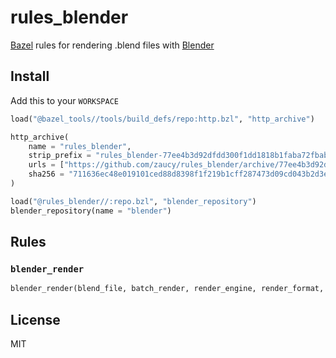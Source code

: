 # rules_blender

[Bazel](https://bazel.build) rules for rendering .blend files with [Blender](https://www.blender.org/)

## Install

Add this to your `WORKSPACE`

```python
load("@bazel_tools//tools/build_defs/repo:http.bzl", "http_archive")

http_archive(
    name = "rules_blender",
    strip_prefix = "rules_blender-77ee4b3d92dfdd300f1dd1818b1faba72fbab75e",
    urls = ["https://github.com/zaucy/rules_blender/archive/77ee4b3d92dfdd300f1dd1818b1faba72fbab75e.zip"],
    sha256 = "711636ec48e019101ced88d8398f1f219b1cff287473d09cd043b2d3e4bec7ec",
)

load("@rules_blender//:repo.bzl", "blender_repository")
blender_repository(name = "blender")
```

## Rules

### `blender_render`

```python
blender_render(blend_file, batch_render, render_engine, render_format, scene, frame_start, frame_end, blender_executable)
```

## License

MIT
